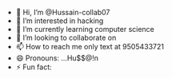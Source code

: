 - 👋 Hi, I’m @Hussain-collab07
- 👀 I’m interested in hacking
- 🌱 I’m currently learning computer science
- 💞️ I’m looking to collaborate on 
- 📫 How to reach me only text at 9505433721
- 😄 Pronouns: ...Hu$$@!n
- ⚡ Fun fact: 

<!---
Hussain-collab07/Hussain-collab07 is a ✨ special ✨ repository because its `README.md` (this file) appears on your GitHub profile.
You can click the Preview link to take a look at your changes.
--->
